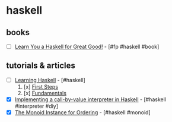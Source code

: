 # haskell

## books

- [ ] [Learn You a Haskell for Great Good!](http://learnyouahaskell.com/chapters) - [#fp #haskell #book]

## tutorials & articles

- [ ] [Learning Haskell](http://learn.hfm.io/) - [#haskell]
  1.  [x] [First Steps](http://learn.hfm.io/first_steps.html)
  2.  [x] [Fundamentals](http://learn.hfm.io/fundamentals.html)
- [x] [Implementing a call-by-value interpreter in Haskell](https://kseo.github.io/posts/2017-01-05-implementing-a-call-by-value-interpreter-in-haskell.html) - [#haskell #interpreter #diy]
- [x] [The Monoid Instance for Ordering](http://brandon.si/code/the-monoid-instance-for-ordering/) - [#haskell #monoid]
